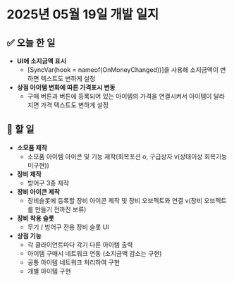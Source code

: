 # 2025년 05월 19일 개발 일지

## ✅ 오늘 한 일
- **UI에 소지금액 표시**	
	- [SyncVar(hook = nameof(OnMoneyChanged))]을 사용해 소지금액이 변하면 텍스트도 변하게 설정	
- **상점 아이템 변화에 따른 가격표시 변동**
	- 구매 버튼과 버튼에 등록되어 있는 아이템의 가격을 연결시켜서 아이템이 달라지면 가격 텍스트도 변하게 설정

## 🚀 할 일
- **소모품 제작** 
	- 소모품 아이템 아이콘 및 기능 제작(회복포션 o, 구급상자 v(상태이상 회복기능 미구현))
- **장비 제작**
	- 방어구 3종 제작
- **장비 아이콘 제작**
	- 장비슬롯에 등록할 장비 아이콘 제작 및 장비 오브젝트와 연결 v(장비 오브젝트를 만들기 전까진 보류)
- **장비 착용 슬롯**
	- 무기 / 방어구 전용 장비 슬롯 UI
- **상점 기능**
	- 각 클라이언트마다 각기 다른 아이템 출력
	- 아이템 구매시 네트워크 연동 (소지금액 감소는 구현)
	- 공통 아이템 네트워크 처리하여 구현
	- 개별 아이템 구현